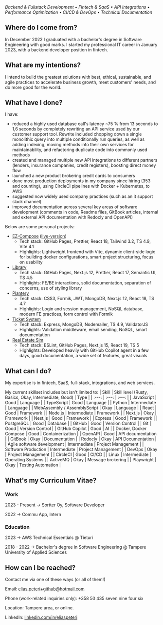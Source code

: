 _Backend & Fullstack Development • Fintech & SaaS • API Integrations • Performance Optimization • CI/CD & DevOps • Technical Documentation_

## Where do I come from?

In December 2022 I graduated with a bachelor's degree in Software Engineering with good marks. I started my professional IT career in January 2023, with a backend developer position in fintech.

## What are my intentions?

I intend to build the greatest solutions with best, ethical, sustainable, and agile practices to accelerate business growth, meet customers' needs, and do more good for the world.

## What have I done?

I have:
- reduced a highly used database call's latency ~75 % from 13 seconds to 1,6 seconds by completely rewriting an API service used by our customer support tool. Rewrite included chopping down a single monolithic query into multiple conditionally run queries, as well as adding indexing, moving methods into their own services for maintainability, and refactoring duplicate code into commonly used methods
- created and managed multiple new API integrations to different partners (lenders, insurance companies, credit registers), boosting direct money flow
- launched a new product brokering credit cards to consumers
- done most production deployments in my company since hiring (353 and counting), using CircleCI pipelines with Docker + Kubernetes, to AWS
- suggested now widely used company practices (such as an it support slack channel)
- improved documentation across several key areas of software development (comments in code, Readme files, GitBook articles, internal and external API documentation with Redocly and OpenAPI)


Below are some personal projects:
- [EZ-Compose](https://github.com/eliaspeteri/docker-boilerplate) ([live-version](https://eliaspeteri.github.io/docker-boilerplate/))
  - Tech stack: GitHub Pages, Prettier, React 18, Tailwind 3.2, TS 4.9, Vite 4.1
  - Highlights: Lightweight frontend with Vite, dynamic client-side logic for building docker configurations, smart project structuring, focus on usability
- [Library](https://github.com/eliaspeteri/library)
  - Tech stack:  GitHub Pages, Next.js 12, Prettier, React 17, Semantic UI, TS 4.5
  - Highlights: FE/BE interactions, solid documentation, separation of concerns, use of styling library
- [Plantery](https://github.com/eliaspeteri/plantery)
  - Tech stack: CSS3, Formik, JWT, MongoDB, Next.js 12, React 18, TS 4.7
  - Highlights: Login and session management, NoSQL database, modern FE practices, form control with Formik
- [Ticket System](https://github.com/eliaspeteri/customer-support-backend)
  - Tech stack: Express, MongoDB, Nodemailer, TS 4.9, ValidatorJS
  - Highlights: Validation middleware, email sending, NoSQL, smart documentation
- [Real Estate Sim](https://github.com/eliaspeteri/real-estate-sim)
  - Tech stack: ESLint, GitHub Pages, Next.js 15, React 19, TS 5
  - Highlights: Developed heavily with GitHub Copilot agent in a few days, good documentation, a wide set of features, great visuals
 
## What can I do?

My expertise is in fintech, SaaS, full-stack, integrations, and web services.

My current skillset includes but isn't limited to:
| Skill | Skill level (Rusty, Basics, Okay, Intermediate, Good) | Type |
| :---: | :---: | :---: |
| JavaScript | Good | Language |
| TypeScript | Good | Language |
| Python | Intermediate | Language |
| WebAssembly / AssemblyScript | Okay | Language |
| React | Good | Framework |
| Node.js | Intermediate | Framework |
| Next.js | Okay | Framework |
| Nest.js | Good | Framework |
| Express | Good | Framework |
| PostgreSQL | Good | Database |
| GitHub | Good | Version Control |
| Git | Good | Version Control |
| GitHub Copilot | Good | AI |
| Docker, Docker Compose | Good | Containerization |
| OpenAPI | Good | API documentation |
| GitBook | Okay | Documentation |
| Redocly | Okay | API Documentation |
| Agile software development | Intermediate | Project Management |
| Software Production | Intermediate | Project Management |
| DevOps | Okay | Project Management |
| CircleCI | Good | CI/CD |
| Linux | Intermediate | Operating Systems |
| ActiveMQ | Okay | Message brokering |
| Playwright | Okay | Testing Automation |

## What's my Curriculum Vitae?

### Work

2023 - Present -> Sortter Oy, Software Developer

2022 -> Commu App, Intern

### Education

2023 -> AWS Technical Essentials @ Tieturi

2018 - 2022 -> Bachelor's degree in Software Engineering @ Tampere University of Applied Sciences
 
## How can I be reached?

Contact me via one of these ways (or all of them!)

Email: elias.peteri+github@hotmail.com

Phone (work-related inquiries only): +358 50 435 seven nine four six

Location: Tampere area, or online.

LinkedIn: [linkedin.com/in/eliaspeteri](https://www.linkedin.com/in/eliaspeteri)

